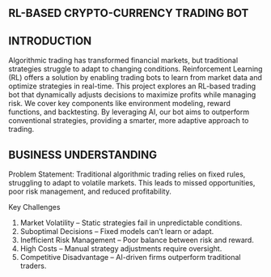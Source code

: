 ## RL-BASED CRYPTO-CURRENCY TRADING BOT

## INTRODUCTION

Algorithmic trading has transformed financial markets, but traditional strategies struggle to adapt to changing conditions. 
Reinforcement Learning (RL) offers a solution by enabling trading bots to learn from market data and optimize strategies in real-time.
This project explores an RL-based trading bot that dynamically adjusts decisions to maximize profits while managing risk. We cover key components like environment modeling, reward functions, and backtesting. By leveraging AI, our bot aims to outperform conventional strategies, providing a smarter, more adaptive approach to trading.

## BUSINESS UNDERSTANDING

Problem Statement:
Traditional algorithmic trading relies on fixed rules, struggling to adapt to volatile markets. This leads to missed opportunities, poor risk management, and reduced profitability.

Key Challenges
1. Market Volatility – Static strategies fail in unpredictable conditions.
2. Suboptimal Decisions – Fixed models can’t learn or adapt.
3. Inefficient Risk Management – Poor balance between risk and reward.
4. High Costs – Manual strategy adjustments require oversight.
5. Competitive Disadvantage – AI-driven firms outperform traditional traders.
